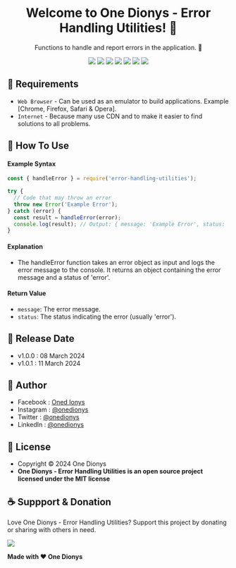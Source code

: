 <h1 align="center">Welcome to One Dionys - Error Handling Utilities! 👋 </h1>

<p align="center">Functions to handle and report errors in the application. 💖 </p>

<p align="center">
<img src="https://img.shields.io/github/contributors/onedionys/onedionys-error-handling-utilities?style=flat-square">
<img src="https://img.shields.io/github/issues/onedionys/onedionys-error-handling-utilities?style=flat-square">
<img src="https://img.shields.io/github/stars/onedionys/onedionys-error-handling-utilities?style=flat-square"> 
<img src="https://img.shields.io/github/forks/onedionys/onedionys-error-handling-utilities?style=flat-square">
<img src="https://img.shields.io/github/last-commit/onedionys/onedionys-error-handling-utilities.svg?style=flat-square">
<img src="https://img.shields.io/github/languages/code-size/onedionys/onedionys-error-handling-utilities?style=flat-square">
<img src="https://img.shields.io/github/license/onedionys/onedionys-error-handling-utilities?style=flat-square">
</p>

## 💾 Requirements

* `Web Browser` - Can be used as an emulator to build applications. Example [Chrome, Firefox, Safari & Opera].
* `Internet` - Because many use CDN and to make it easier to find solutions to all problems.

## 🎯 How To Use

#### Example Syntax

```javascript
const { handleError } = require('error-handling-utilities');

try {
  // Code that may throw an error
  throw new Error('Example Error');
} catch (error) {
  const result = handleError(error);
  console.log(result); // Output: { message: 'Example Error', status: 'error' }
}
```

#### Explanation

* The handleError function takes an error object as input and logs the error message to the console. It returns an object containing the error message and a status of 'error'.

#### Return Value

* `message`: The error message.
* `status`: The status indicating the error (usually 'error').

## 📆 Release Date

* v1.0.0 : 08 March 2024
* v1.0.1 : 11 March 2024

## 🧑 Author

* Facebook : <a href="https://www.facebook.com/theonedionys"> Oned Ionys</a>
* Instagram : <a href="https://www.instagram.com/onedionys/"> @onedionys</a>
* Twitter : <a href="https://twitter.com/onedionys"> @onedionys</a>
* LinkedIn :  <a href="https://www.linkedin.com/in/onedionys/"> @onedionys</a>

## 📝 License

* Copyright © 2024 One Dionys
* **One Dionys - Error Handling Utilities is an open source project licensed under the MIT license**

## ☕️ Suppport & Donation

Love One Dionys - Error Handling Utilities? Support this project by donating or sharing with others in need.

<a href="https://www.buymeacoffee.com/onedionys"><img src="https://img.shields.io/badge/Buy_Me_A_Coffee-FFDD00?style=for-the-badge&logo=buy-me-a-coffee&logoColor=black"/> </a>

**Made with ❤️ One Dionys**
